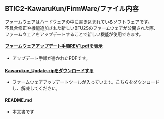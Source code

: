 ## BTIC2-KawaruKun/FirmWare/ファイル内容
ファームウェアはハードウェアの中に書き込まれているソフトウェアです。  
不具合修正や機能追加された新しいBFU2Sのファームウェアが公開された際、  
ファームウェアをアップデートすることで新しい機能が使用できます。    

#### [ファームウェアアップデート手順REV1.pdfを表示](https://github.com/bit-trade-one/BTIC2-KawaruKun/blob/master/FirmWare/%E3%83%95%E3%82%A1%E3%83%BC%E3%83%A0%E3%82%A6%E3%82%A7%E3%82%A2%E3%82%A2%E3%83%83%E3%83%97%E3%83%87%E3%83%BC%E3%83%88%E6%89%8B%E9%A0%86REV1.pdf)  
  -  アップデート手順が書かれたPDFです。  
  
#### [Kawarukun_Update.zipをダウンロードする](https://github.com/bit-trade-one/BTIC2-KawaruKun/raw/master/FirmWare/Kawarukun_Update_v130.zip)  
  - ファームウェアアップデートツールが入っています。こちらをダウンロードし、解凍してください。  

#### README.md
  - 本文書です
  
